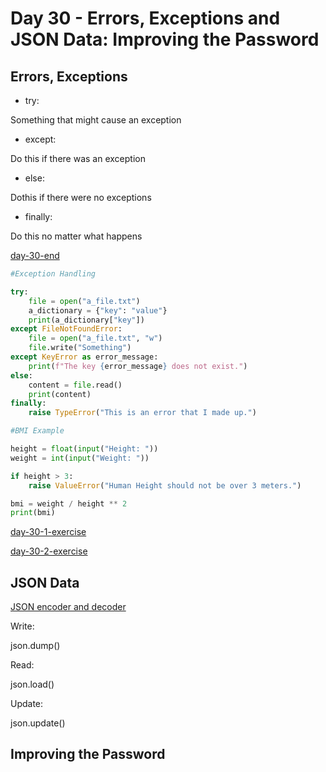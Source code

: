 # Day 30 - Errors, Exceptions and JSON Data: Improving the Password

## Errors, Exceptions

* try:

Something that might cause an exception

* except:

Do this if there was an exception

* else:

Dothis if there were no exceptions 

* finally:

Do this no matter what happens

[day-30-end](https://replit.com/@appbrewery/day-30-end#main.py)

```python
#Exception Handling

try:
    file = open("a_file.txt")
    a_dictionary = {"key": "value"}
    print(a_dictionary["key"])
except FileNotFoundError:
    file = open("a_file.txt", "w")
    file.write("Something")
except KeyError as error_message:
    print(f"The key {error_message} does not exist.")
else:
    content = file.read()
    print(content)
finally:
    raise TypeError("This is an error that I made up.")

#BMI Example

height = float(input("Height: "))
weight = int(input("Weight: "))

if height > 3:
    raise ValueError("Human Height should not be over 3 meters.")

bmi = weight / height ** 2
print(bmi)
```

[day-30-1-exercise](https://replit.com/@appbrewery/day-30-1-exercise)


[day-30-2-exercise](https://replit.com/@appbrewery/day-30-2-exercise)

## JSON Data

[JSON encoder and decoder](https://docs.python.org/3/library/json.html)


Write:

json.dump()

Read:

json.load()

Update:

json.update()


## Improving the Password